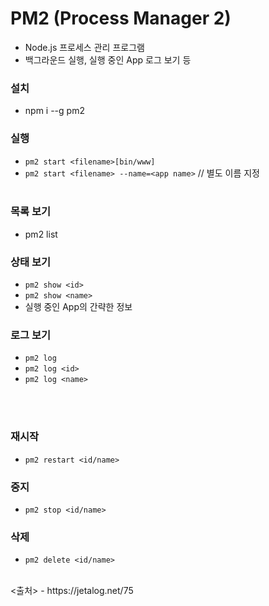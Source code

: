 # PM2 (Process Manager 2)
- Node.js 프로세스 관리 프로그램
- 백그라운드 실행, 실행 중인 App 로그 보기 등

### 설치
- npm i --g pm2

### 실행
- `pm2 start <filename>[bin/www]`
- `pm2 start <filename> --name=<app name>` // 별도 이름 지정
<br/><br/>
### 목록 보기
- pm2 list

### 상태 보기
- `pm2 show <id>`
- `pm2 show <name>`
- 실행 중인 App의 간략한 정보


### 로그 보기
- `pm2 log`
- `pm2 log <id>`
- `pm2 log <name>`

<br/><br/>
### 재시작

- `pm2 restart <id/name>`

### 중지
- `pm2 stop <id/name>`

### 삭제
- `pm2 delete <id/name>`

<br/>
<출처>
- https://jetalog.net/75

